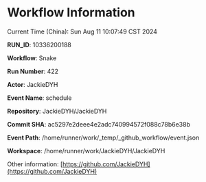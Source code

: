 # Workflow Information

Current Time (China): Sun Aug 11 10:07:49 CST 2024  

**RUN_ID**: 10336200188  

**Workflow**: Snake  

**Run Number**: 422  

**Actor**: JackieDYH  

**Event Name**: schedule  

**Repository**: JackieDYH/JackieDYH  

**Commit SHA**: ac5297e2deee4e2adc740994572f088c78b6e38b  

**Event Path**: /home/runner/work/_temp/_github_workflow/event.json  

**Workspace**: /home/runner/work/JackieDYH/JackieDYH  

Other information: [https://github.com/JackieDYH](https://github.com/JackieDYH)
